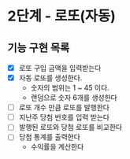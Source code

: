# 2단계 - 로또(자동)


## 기능 구현 목록

- [x] 로또 구입 금액을 입력받는다
- [X] 자동 로또를 생성한다.
  - 숫자의 범위는 1 ~ 45 이다.
  - 랜덤으로 숫자 6개를 생성한다
- [ ] 로또 개수 만큼 로또를 발행한다
- [ ] 지난주 당첨 번호를 입력 받는다
- [ ] 발행된 로또와 당첨 로또를 비교한다
- [ ] 당첨 통계를 출력한다
  - 수익률을 계산한다
